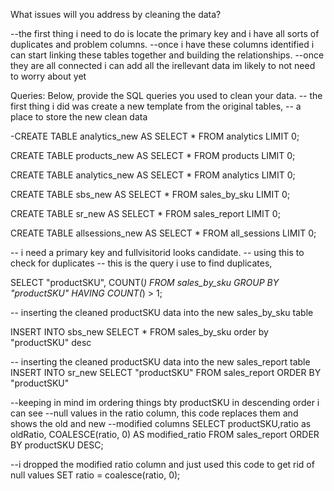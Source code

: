What issues will you address by cleaning the data?

--the first thing i need to do is locate the primary key and i have all sorts of duplicates and problem columns.
--once i have these columns identified i can start linking these tables together and building the relationships.
--once they are all connected i can add all the irellevant data im likely to not need to worry about yet

Queries:
Below, provide the SQL queries you used to clean your data.
-- the first thing i did was create a new template from the original tables,
-- a place to store the new clean data

-CREATE TABLE analytics_new AS
SELECT * FROM analytics LIMIT 0;

CREATE TABLE products_new AS
SELECT * FROM products LIMIT 0;

CREATE TABLE analytics_new AS
SELECT * FROM analytics LIMIT 0;

CREATE TABLE sbs_new AS
SELECT * FROM sales_by_sku LIMIT 0;

CREATE TABLE sr_new AS
SELECT * FROM sales_report LIMIT 0;

CREATE TABLE allsessions_new AS
SELECT * FROM all_sessions LIMIT 0;

-- i need a primary key and fullvisitorid looks candidate.
-- using this to check for duplicates
-- this is the query i use to find duplicates,

SELECT "productSKU", COUNT(*)
FROM sales_by_sku
GROUP BY "productSKU"
HAVING COUNT(*) > 1;

-- inserting the cleaned productSKU data into the new sales_by_sku table

INSERT INTO sbs_new
SELECT *
FROM sales_by_sku
order by "productSKU" desc

-- inserting the cleaned productSKU data into the new sales_report table
INSERT INTO sr_new
SELECT "productSKU"
FROM sales_report
ORDER BY "productSKU"

--keeping in mind im ordering things bty productSKU in descending order i can see 
--null values in the ratio column, this code replaces them and shows the old and new
--modified columns
SELECT productSKU,ratio as oldRatio, COALESCE(ratio, 0) AS modified_ratio
FROM sales_report
ORDER BY productSKU DESC;

--i dropped the modified ratio column and just used this code to get rid of null values
SET ratio = coalesce(ratio, 0);

